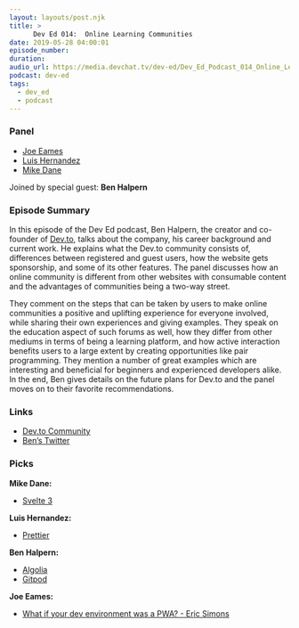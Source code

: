 ```yaml
---
layout: layouts/post.njk
title: >
      Dev Ed 014:  Online Learning Communities
date: 2019-05-28 04:00:01
episode_number: 
duration: 
audio_url: https://media.devchat.tv/dev-ed/Dev_Ed_Podcast_014_Online_Learning_Communities.mp3
podcast: dev-ed
tags: 
  - dev_ed
  - podcast
---
```


### **Panel**

- [Joe Eames](https://thinkster.io/)
- [Luis Hernandez](https://lambdaschool.com/company/)
- [Mike Dane](http://mikedane.com/)

Joined by special guest: **Ben Halpern**

### **Episode Summary**

In this episode of the Dev Ed podcast, Ben Halpern, the creator and co-founder of [Dev.to](https://dev.to/), talks about the company, his career background and current work. He explains what the Dev.to community consists of, differences between registered and guest users, how the website gets sponsorship, and some of its other features. The panel discusses how an online community is different from other websites with consumable content and the advantages of communities being a two-way street.

They comment on the steps that can be taken by users to make online communities a positive and uplifting experience for everyone involved, while sharing their own experiences and giving examples. They speak on the education aspect of such forums as well, how they differ from other mediums in terms of being a learning platform, and how active interaction benefits users to a large extent by creating opportunities like pair programming. They mention a number of great examples which are interesting and beneficial for beginners and experienced developers alike. In the end, Ben gives details on the future plans for Dev.to and the panel moves on to their favorite recommendations.

### **Links**

- [Dev.to Community](https://dev.to/)
- [Ben’s Twitter](https://twitter.com/bendhalpern?lang=en)

### **Picks**

**Mike Dane:**

- [Svelte 3](https://github.com/sveltejs/svelte/projects/3)

**Luis Hernandez:**

- [Prettier](https://marketplace.visualstudio.com/items?itemName=MadsKristensen.JavaScriptPrettier)

**Ben Halpern:**

- [Algolia](https://www.algolia.com/)
- [Gitpod](https://www.gitpod.io/)

**Joe Eames:**

- [What if your dev environment was a PWA? - Eric Simons](https://www.youtube.com/watch?v=i01V52I56TA)
